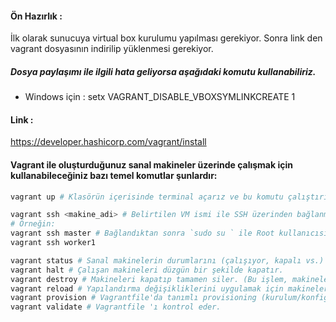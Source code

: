 #### Ön Hazırlık :
İlk olarak sunucuya virtual box kurulumu yapılması gerekiyor. Sonra link den vagrant dosyasının indirilip yüklenmesi gerekiyor.

##### Dosya paylaşımı ile ilgili hata geliyorsa aşağıdaki komutu kullanabiliriz.
- Windows için : setx VAGRANT_DISABLE_VBOXSYMLINKCREATE 1

#### Link :
https://developer.hashicorp.com/vagrant/install

#### Vagrant ile oluşturduğunuz sanal makineler üzerinde çalışmak için kullanabileceğiniz bazı temel komutlar şunlardır:
```bash
vagrant up # Klasörün içerisinde terminal açarız ve bu komutu çalıştırırız. Klasörde bulunan Vagrantfile ı okuyarak cluster'ı oluşturmaya başlar.

vagrant ssh <makine_adi> # Belirtilen VM ismi ile SSH üzerinden bağlanmanızı sağlar.
# Örneğin:
vagrant ssh master # Bağlandıktan sonra `sudo su ` ile Root kullanıcısına geçip işlemlerimizi yapabiliriz.
vagrant ssh worker1

vagrant status # Sanal makinelerin durumlarını (çalışıyor, kapalı vs.) listeler.
vagrant halt # Çalışan makineleri düzgün bir şekilde kapatır.
vagrant destroy # Makineleri kapatıp tamamen siler. (Bu işlem, makineleri yeniden oluşturmanızı gerektirebilir.)
vagrant reload # Yapılandırma değişikliklerini uygulamak için makineleri yeniden başlatır.
vagrant provision # Vagrantfile'da tanımlı provisioning (kurulum/konfigürasyon) scriptlerini yeniden çalıştırır.
vagrant validate # Vagrantfile 'ı kontrol eder.
```
